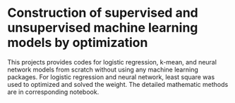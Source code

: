 # Construction of supervised and unsupervised machine learning models by optimization

This projects provides codes for logistic regression, k-mean, and neural network models from scratch without using any machine learning packages. For logistic regression and neural network, least square was used to optimized and solved the weight. The detailed mathematic methods are in corresponding notebook.

